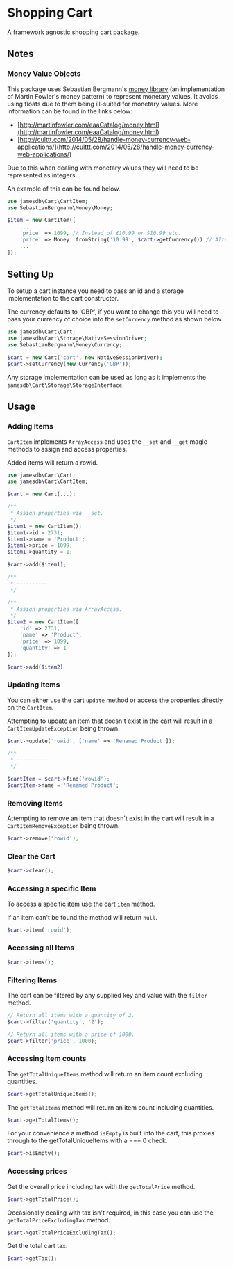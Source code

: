 # Shopping Cart

A framework agnostic shopping cart package.

## Notes

### Money Value Objects

This package uses Sebastian Bergmann's [money library](https://github.com/sebastianbergmann/money) (an implementation of Martin Fowler's money pattern) to represent monetary values. It avoids using floats due to them being ill-suited for monetary values. More information can be found in the links below:

* [http://martinfowler.com/eaaCatalog/money.html](http://martinfowler.com/eaaCatalog/money.html)
* [http://culttt.com/2014/05/28/handle-money-currency-web-applications/](http://culttt.com/2014/05/28/handle-money-currency-web-applications/)

Due to this when dealing with monetary values they will need to be represented as integers.

An example of this can be found below.

```php
use jamesdb\Cart\CartItem;
use SebastianBergmann\Money\Money;

$item = new CartItem([
    ...
    'price' => 1099, // Instead of £10.99 or $10.99 etc.
    'price' => Money::fromString('10.99', $cart->getCurrency()) // Alternatively you could convert the floats to integers.
    ...
]);
```

## Setting Up

To setup a cart instance you need to pass an id and a storage implementation to the cart constructor.

The currency defaults to 'GBP', if you want to change this you will need to pass your currency of choice into the ```setCurrency``` method as shown below.

```php
use jamesdb\Cart\Cart;
use jamesdb\Cart\Storage\NativeSessionDriver;
use SebastianBergmann\Money\Currency;

$cart = new Cart('cart', new NativeSessionDriver);
$cart->setCurrency(new Currency('GBP'));
```

Any storage implementation can be used as long as it implements the  ```jamesdb\Cart\Storage\StorageInterface```.

## Usage

### Adding Items

```CartItem``` implements ```ArrayAccess``` and uses the ```__set``` and ```__get``` magic methods to assign and access properties.

Added items will return a rowid.

```php
use jamesdb\Cart\Cart;
use jamesdb\Cart\CartItem;

$cart = new Cart(...);

/**
 * Assign properties via __set.
 */
$item1 = new CartItem();
$item1->id = 2731;
$item1->name = 'Product';
$item1->price = 1099;
$item1->quantity = 1;

$cart->add($item1);

/**
 * ----------
 */

/**
 * Assign properties via ArrayAccess.
 */
$item2 = new CartItem([
    'id' => 2731,
    'name' => 'Product',
    'price' => 1099,
    'quantity' => 1
]);

$cart->add($item2)
```

### Updating Items

You can either use the cart ```update``` method or access the properties directly on the ```CartItem```.

Attempting to update an item that doesn't exist in the cart will result in a ```CartItemUpdateException``` being thrown.

```php
$cart->update('rowid', ['name' => 'Renamed Product']);

/**
 * ----------
 */

$cartItem = $cart->find('rowid');
$cartItem->name = 'Renamed Product';
```

### Removing Items

Attempting to remove an item that doesn't exist in the cart will result in a ```CartItemRemoveException``` being thrown.

```php
$cart->remove('rowid');
```

### Clear the Cart

```php
$cart->clear();
```

### Accessing a specific Item

To access a specific item use the cart ```item``` method.

If an item can't be found the method will return ```null```.

```php
$cart->item('rowid');
```

### Accessing all Items

```php
$cart->items();
```

### Filtering Items

The cart can be filtered by any supplied key and value with the ```filter``` method.

```php
// Return all items with a quantity of 2.
$cart->filter('quantity', '2');

// Return all items with a price of 1000.
$cart->filter('price', 1000);
```
### Accessing Item counts

The ```getTotalUniqueItems``` method will return an item count excluding quantities.

```php
$cart->getTotalUniqueItems();
```

The ```getTotalItems``` method will return an item count including quantities.

```php
$cart->getTotalItems();
```

For your convenience a method ```isEmpty``` is built into the cart, this proxies through to the getTotalUniqueItems with a === 0 check.

```php
$cart->isEmpty();
```

### Accessing prices

Get the overall price including tax with the ```getTotalPrice``` method.

```php
$cart->getTotalPrice();
```

Occasionally dealing with tax isn't required, in this case you can use the ```getTotalPriceExcludingTax``` method.

```php
$cart->getTotalPriceExcludingTax();
```
Get the total cart tax.

```php
$cart->getTax();
```
